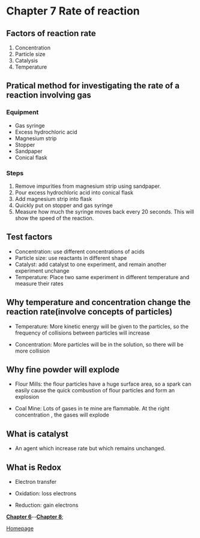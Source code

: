 # Chapter 7 Rate of reaction

## Factors of reaction rate

1. Concentration
2. Particle size
3. Catalysis
4. Temperature

## Pratical method for investigating the rate of a reaction involving gas

### Equipment

- Gas syringe
- Excess hydrochloric acid
- Magnesium strip
- Stopper
- Sandpaper
- Conical flask

### Steps

1. Remove impurities from magnesium strip using sandpaper.
2. Pour excess hydrochloric acid into conical flask
3. Add magnesium strip into flask
4. Quickly put on stopper and gas syringe
5. Measure how much the syringe moves back every 20 seconds. This will show the speed of the reaction.

## Test factors

- Concentration: use different concentrations of acids
- Particle size: use reactants in different shape
- Catalyst: add catalyst to one experiment, and remain another experiment unchange
- Temperature: Place two same experiment in different temperature and measure their rates

## Why temperature and concentration change the reaction rate(involve concepts of particles)

- Temperature: More kinetic energy will be given to the particles, so the frequency of collisions between particles will increase

- Concentration: More particles will be in the solution, so there will be more collision

## Why fine powder will explode

- Flour Mills: the flour particles have a huge surface area, so a spark can easily cause the quick combustion of flour particles and form an explosion

- Coal Mine: Lots of gases in te mine are flammable. At the right concentration , the gases will explode

## What is catalyst

- An agent which increase rate but which remains unchanged.

## What is Redox

- Electron transfer

- Oxidation: loss electrons
- Reduction: gain electrons

[**Chapter 6**](chapter6.md)--[**Chapter 8**](chapter8.md);

[Homepage](../../README.md)

